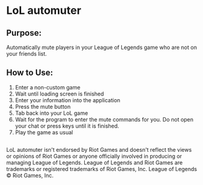 # LoL automuter

## Purpose:
Automatically mute players in your League of Legends game who are not on your friends list.

## How to Use:
1. Enter a non-custom game
2. Wait until loading screen is finished
3. Enter your information into the application
4. Press the mute button
5. Tab back into your LoL game
6. Wait for the program to enter the mute commands for you. Do not open your chat or press keys until it is finished.
7. Play the game as usual


##

LoL automuter isn't endorsed by Riot Games and doesn't reflect the views or opinions of Riot Games or anyone officially involved in producing or managing League of Legends. League of Legends and Riot Games are trademarks or registered trademarks of Riot Games, Inc. League of Legends © Riot Games, Inc.
